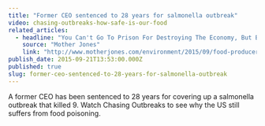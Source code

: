 ```yaml
---
title: "Former CEO sentenced to 28 years for salmonella outbreak"
video: chasing-outbreaks-how-safe-is-our-food
related_articles:
  - headline: "You Can't Go To Prison For Destroying The Economy, But Bad Peanut Butter Is Another Story"
    source: "Mother Jones"
    link: "http://www.motherjones.com/environment/2015/09/food-producer-prison-sentence"
publish_date: 2015-09-21T13:53:00.000Z
published: true
slug: former-ceo-sentenced-to-28-years-for-salmonella-outbreak
---
```

A former CEO has been sentenced to 28 years for covering up a salmonella outbreak that killed 9. Watch Chasing Outbreaks to see why the US still suffers from food poisoning.

